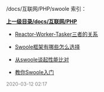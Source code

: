 /docs/互联网/PHP/swoole 索引：


**[上一级目录/docs/互联网/PHP](/docs/互联网/PHP/index.md)**

- [Reactor-Worker-Tasker三者的关系](/docs/互联网/PHP/swoole/Reactor-Worker-Tasker三者的关系.md)

- [Swoole框架有哪些怎么选择](/docs/互联网/PHP/swoole/Swoole框架有哪些怎么选择.md)

- [从swoole谈起性能比对](/docs/互联网/PHP/swoole/从swoole谈起性能比对.md)

- [教你Swoole入门](/docs/互联网/PHP/swoole/教你Swoole入门.md)


<font size=2 color='grey'> 2020-03-12 02:17 </font>